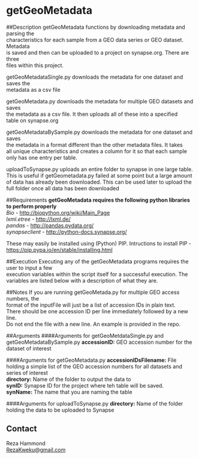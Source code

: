 # getGeoMetadata

##Description
getGeoMetadata functions by downloading metadata and parsing the  
characteristics for each sample from a GEO data series or GEO dataset. Metadata  
is saved and then can be uploaded to a project on synapse.org. There are three  
files within this project. 

getGeoMetadataSingle.py downloads the metadata for one dataset and saves the  
metadata as a csv file

getGeoMetadata.py downloads the metadata for multiple GEO datasets and saves  
the metadata as a csv file. It then uploads all of these into a specified  
table on synapse.org

getGeoMetadataBySample.py downloads the metadata for one dataset and saves  
the metadata in a format different than the other metadata files. It takes  
all unique characteristics and creates a column for it so that each sample  
only has one entry per table.

uploadToSynapse.py uploads an entire folder to synapse in one large table.  
This is useful if getGeometadata.py failed at some point but a large amount  
of data has already been downloaded. This can be used later to upload the  
full folder once all data has been downloaded

##Requirements
**getGeoMetadata requires the following python libraries to perform properly**  
*Bio* - http://biopython.org/wiki/Main_Page  
*lxml.etree* - http://lxml.de/  
*pandas* - http://pandas.pydata.org/  
*synapseclient* - http://python-docs.synapse.org/

These may easily be installed using (Python) PIP. Intructions to install PIP -  
https://pip.pypa.io/en/stable/installing.html

##Execution
Executing any of the getGeoMetadata programs requires the user to input a few  
execution variables within the script itself for a successful execution. The  
variables are listed below with a description of what they are.

##Notes
If you are running getGeoMetada.py for multiple GEO access numbers, the  
format of the inputFile will just be a list of accession IDs in plain text.  
There should be one accession ID per line immediately followed by a new line.  
Do not end the file with a new line. An example is provided in the repo.

##Arguments
####Arguments for getGeoMetdataSingle.py and getGeoMetadataBySample.py
**accessionID:**	GEO accession number for the dataset of interest

####Arguments for getGeoMetadata.py
**accessionIDsFilename:**	File holding a simple list of the GEO accession numbers for all datasets and series of interest  
**directory:** Name of the folder to output the data to  
**synID:** Synapse ID for the project where teh table will be saved.  
**synName:** The name that you are naming the table

####Arguments for uploadToSynapse.py
**directory:**	Name of the folder holding the data to be uploaded to Synapse

Contact
--------------
Reza Hammond  
RezaKweku@gmail.com
